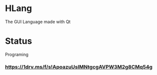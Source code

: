 # HLang
The GUI Language made with Qt
# Status
Programing
### https://1drv.ms/f/s!ApoazuUsIMNtgcgAVPW3M2g8CMq54g
